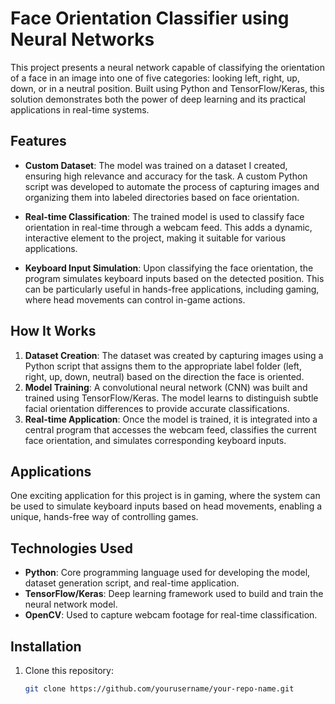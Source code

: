 # Face Orientation Classifier using Neural Networks

This project presents a neural network capable of classifying the orientation of a face in an image into one of five categories: looking left, right, up, down, or in a neutral position. Built using Python and TensorFlow/Keras, this solution demonstrates both the power of deep learning and its practical applications in real-time systems.

## Features
- **Custom Dataset**: The model was trained on a dataset I created, ensuring high relevance and accuracy for the task. A custom Python script was developed to automate the process of capturing images and organizing them into labeled directories based on face orientation.
  
- **Real-time Classification**: The trained model is used to classify face orientation in real-time through a webcam feed. This adds a dynamic, interactive element to the project, making it suitable for various applications.
  
- **Keyboard Input Simulation**: Upon classifying the face orientation, the program simulates keyboard inputs based on the detected position. This can be particularly useful in hands-free applications, including gaming, where head movements can control in-game actions.

## How It Works
1. **Dataset Creation**: The dataset was created by capturing images using a Python script that assigns them to the appropriate label folder (left, right, up, down, neutral) based on the direction the face is oriented.
2. **Model Training**: A convolutional neural network (CNN) was built and trained using TensorFlow/Keras. The model learns to distinguish subtle facial orientation differences to provide accurate classifications.
3. **Real-time Application**: Once the model is trained, it is integrated into a central program that accesses the webcam feed, classifies the current face orientation, and simulates corresponding keyboard inputs.

## Applications
One exciting application for this project is in gaming, where the system can be used to simulate keyboard inputs based on head movements, enabling a unique, hands-free way of controlling games.

## Technologies Used
- **Python**: Core programming language used for developing the model, dataset generation script, and real-time application.
- **TensorFlow/Keras**: Deep learning framework used to build and train the neural network model.
- **OpenCV**: Used to capture webcam footage for real-time classification.

## Installation
1. Clone this repository:
   ```bash
   git clone https://github.com/yourusername/your-repo-name.git
